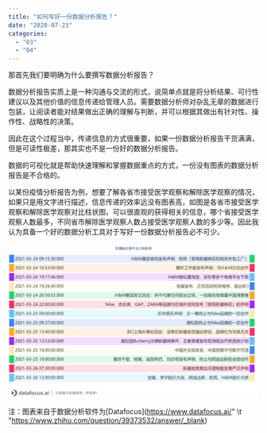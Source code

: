 ```yaml
---
title: "如何写好一份数据分析报告？"
date: "2020-07-23"
categories: 
  - "03"
  - "04"
---
```


那首先我们要明确为什么要撰写数据分析报告？

数据分析报告实质上是一种沟通与交流的形式，说简单点就是将分析结果、可行性建议以及其他价值的信息传递给管理人员。需要数据分析师对杂乱无章的数据进行包装，让阅读者能对结果做出正确的理解与判断，并可以根据其做出有针对性、操作性、战略性的决策。

因此在这个过程当中，传递信息的方式很重要，如果一份数据分析报告干货满满，但是可读性极差，那其实也不是一份好的数据分析报告。

数据的可视化就是帮助快速理解和掌握数据重点的方式，一份没有图表的数据分析报告是不合格的。

以某份疫情分析报告为例，想要了解各省市接受医学观察和解除医学观察的情况，如果只是用文字进行描述，信息传递的效率远没有图表高，如图是各省市接受医学观察和解除医学观察对比柱状图，可以很直观的获得相关的信息，哪个省接受医学观察人数最多，不同省市解除医学观察人数占接受医学观察人数的多少等。因此我认为具备一个好的数据分析工具对于写好一份数据分析报告必不可少。

![IMG_256](images/img_256.png)

注：图表来自于数据分析软件为[Datafocus](https://www.datafocus.ai/" \t "https://www.zhihu.com/question/39373532/answer/_blank)
